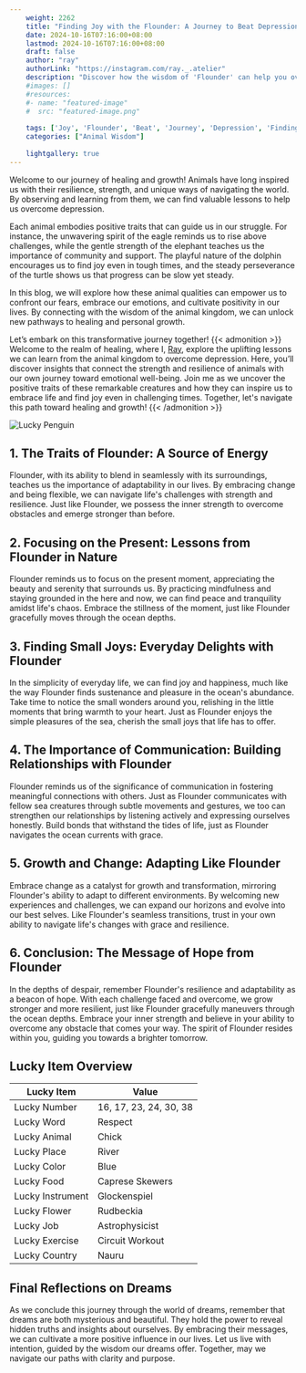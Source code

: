 ```yaml
---
    weight: 2262
    title: "Finding Joy with the Flounder: A Journey to Beat Depression"  # Assuming 'title' column exists
    date: 2024-10-16T07:16:00+08:00
    lastmod: 2024-10-16T07:16:00+08:00
    draft: false
    author: "ray"
    authorLink: "https://instagram.com/ray._.atelier"
    description: "Discover how the wisdom of 'Flounder' can help you overcome depression and find joy in your life journey."
    #images: []
    #resources:
    #- name: "featured-image"
    #  src: "featured-image.png"
    
    tags: ['Joy', 'Flounder', 'Beat', 'Journey', 'Depression', 'Finding']
    categories: ["Animal Wisdom"]
    
    lightgallery: true
---
```

    
Welcome to our journey of healing and growth! Animals have long inspired us with their resilience, strength, and unique ways of navigating the world. By observing and learning from them, we can find valuable lessons to help us overcome depression.

Each animal embodies positive traits that can guide us in our struggle. For instance, the unwavering spirit of the eagle reminds us to rise above challenges, while the gentle strength of the elephant teaches us the importance of community and support. The playful nature of the dolphin encourages us to find joy even in tough times, and the steady perseverance of the turtle shows us that progress can be slow yet steady.

In this blog, we will explore how these animal qualities can empower us to confront our fears, embrace our emotions, and cultivate positivity in our lives. By connecting with the wisdom of the animal kingdom, we can unlock new pathways to healing and personal growth.

Let’s embark on this transformative journey together!
{{< admonition >}}
Welcome to the realm of healing, where I, [Ray](https://instagram.com/ray._.atelier), explore the uplifting lessons we can learn from the animal kingdom to overcome depression. Here, you’ll discover insights that connect the strength and resilience of animals with our own journey toward emotional well-being. Join me as we uncover the positive traits of these remarkable creatures and how they can inspire us to embrace life and find joy even in challenging times. Together, let's navigate this path toward healing and growth!
{{< /admonition >}}

![Lucky Penguin](https://cdn.pixabay.com/photo/2024/09/07/02/34/penguins-9028827_1280.jpg "Lucky Penguin")

## 1. The Traits of Flounder: A Source of Energy
Flounder, with its ability to blend in seamlessly with its surroundings, teaches us the importance of adaptability in our lives. By embracing change and being flexible, we can navigate life's challenges with strength and resilience. Just like Flounder, we possess the inner strength to overcome obstacles and emerge stronger than before.

## 2. Focusing on the Present: Lessons from Flounder in Nature
Flounder reminds us to focus on the present moment, appreciating the beauty and serenity that surrounds us. By practicing mindfulness and staying grounded in the here and now, we can find peace and tranquility amidst life's chaos. Embrace the stillness of the moment, just like Flounder gracefully moves through the ocean depths.

## 3. Finding Small Joys: Everyday Delights with Flounder
In the simplicity of everyday life, we can find joy and happiness, much like the way Flounder finds sustenance and pleasure in the ocean's abundance. Take time to notice the small wonders around you, relishing in the little moments that bring warmth to your heart. Just as Flounder enjoys the simple pleasures of the sea, cherish the small joys that life has to offer.

## 4. The Importance of Communication: Building Relationships with Flounder
Flounder reminds us of the significance of communication in fostering meaningful connections with others. Just as Flounder communicates with fellow sea creatures through subtle movements and gestures, we too can strengthen our relationships by listening actively and expressing ourselves honestly. Build bonds that withstand the tides of life, just as Flounder navigates the ocean currents with grace.

## 5. Growth and Change: Adapting Like Flounder
Embrace change as a catalyst for growth and transformation, mirroring Flounder's ability to adapt to different environments. By welcoming new experiences and challenges, we can expand our horizons and evolve into our best selves. Like Flounder's seamless transitions, trust in your own ability to navigate life's changes with grace and resilience.

## 6. Conclusion: The Message of Hope from Flounder
In the depths of despair, remember Flounder's resilience and adaptability as a beacon of hope. With each challenge faced and overcome, we grow stronger and more resilient, just like Flounder gracefully maneuvers through the ocean depths. Embrace your inner strength and believe in your ability to overcome any obstacle that comes your way. The spirit of Flounder resides within you, guiding you towards a brighter tomorrow.


## Lucky Item Overview
| Lucky Item          | Value              |
|---------------|--------------------|
| Lucky Number        | 16, 17, 23, 24, 30, 38  |
| Lucky Word          | Respect |
| Lucky Animal        | Chick |
| Lucky Place         | River     |
| Lucky Color         | Blue     |
| Lucky Food          | Caprese Skewers      |
| Lucky Instrument    | Glockenspiel |
| Lucky Flower        | Rudbeckia    |
| Lucky Job           | Astrophysicist       |
| Lucky Exercise      | Circuit Workout  |
| Lucky Country       | Nauru    |


##  Final Reflections on Dreams

As we conclude this journey through the world of dreams, remember that dreams are both mysterious and beautiful. They hold the power to reveal hidden truths and insights about ourselves. By embracing their messages, we can cultivate a more positive influence in our lives. Let us live with intention, guided by the wisdom our dreams offer. Together, may we navigate our paths with clarity and purpose.
